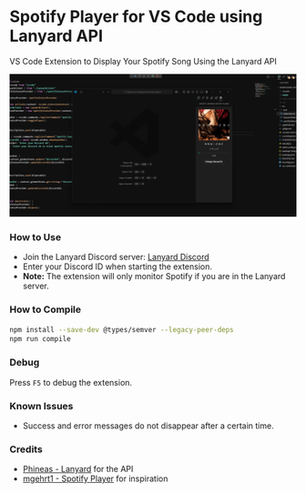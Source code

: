 # Spotify Player for VS Code using Lanyard API

VS Code Extension to Display Your Spotify Song Using the Lanyard API

![Preview](media/Preview.png)

### How to Use
- Join the Lanyard Discord server: [Lanyard Discord](https://discord.com/invite/UrXF2cfJ7F)
- Enter your Discord ID when starting the extension.
- **Note:** The extension will only monitor Spotify if you are in the Lanyard server.

### How to Compile
```sh
npm install --save-dev @types/semver --legacy-peer-deps
npm run compile
```

### Debug
Press `F5` to debug the extension.

### Known Issues
- Success and error messages do not disappear after a certain time.

### Credits
- [Phineas - Lanyard](https://github.com/Phineas/lanyard) for the API
- [mgehrt1 - Spotify Player](https://github.com/mgehrt1/spotify-player) for inspiration
